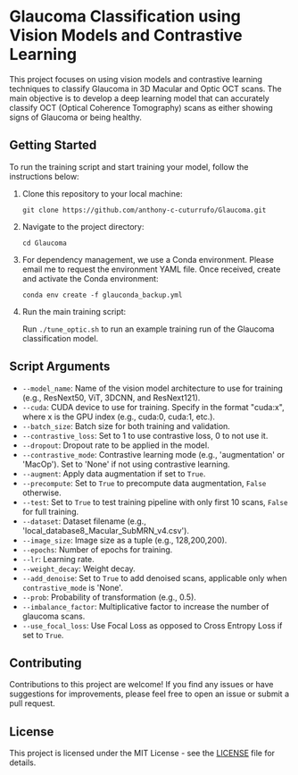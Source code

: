# Glaucoma Classification using Vision Models and Contrastive Learning

This project focuses on using vision models and contrastive learning techniques to classify Glaucoma in 3D Macular and Optic OCT scans. The main objective is to develop a deep learning model that can accurately classify OCT (Optical Coherence Tomography) scans as either showing signs of Glaucoma or being healthy.

## Getting Started

To run the training script and start training your model, follow the instructions below:

1. Clone this repository to your local machine:

   ```
   git clone https://github.com/anthony-c-cuturrufo/Glaucoma.git
   ```

2. Navigate to the project directory:

   ```
   cd Glaucoma
   ```

3. For dependency management, we use a Conda environment. Please email me to request the environment YAML file. Once received, create and activate the Conda environment:

   ```
   conda env create -f glauconda_backup.yml
   ```

3. Run the main training script:

   Run `./tune_optic.sh` to run an example training run of the Glaucoma classification model.

## Script Arguments

- `--model_name`: Name of the vision model architecture to use for training (e.g., ResNext50, ViT, 3DCNN, and ResNext121).
- `--cuda`: CUDA device to use for training. Specify in the format "cuda:x", where x is the GPU index (e.g., cuda:0, cuda:1, etc.).
- `--batch_size`: Batch size for both training and validation.
- `--contrastive_loss`: Set to 1 to use contrastive loss, 0 to not use it.
- `--dropout`: Dropout rate to be applied in the model.
- `--contrastive_mode`: Contrastive learning mode (e.g., 'augmentation' or 'MacOp'). Set to 'None' if not using contrastive learning.
- `--augment`: Apply data augmentation if set to `True`.
- `--precompute`: Set to `True` to precompute data augmentation, `False` otherwise.
- `--test`: Set to `True` to test training pipeline with only first 10 scans, `False` for full training.
- `--dataset`: Dataset filename (e.g., 'local_database8_Macular_SubMRN_v4.csv').
- `--image_size`: Image size as a tuple (e.g., 128,200,200).
- `--epochs`: Number of epochs for training.
- `--lr`: Learning rate.
- `--weight_decay`: Weight decay.
- `--add_denoise`: Set to `True` to add denoised scans, applicable only when `contrastive_mode` is 'None'.
- `--prob`: Probability of transformation (e.g., 0.5).
- `--imbalance_factor`: Multiplicative factor to increase the number of glaucoma scans.
- `--use_focal_loss`: Use Focal Loss as opposed to Cross Entropy Loss if set to `True`.

## Contributing

Contributions to this project are welcome! If you find any issues or have suggestions for improvements, please feel free to open an issue or submit a pull request.

## License

This project is licensed under the MIT License - see the [LICENSE](LICENSE) file for details.

